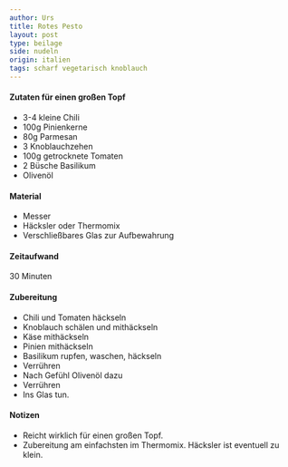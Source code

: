 ```yaml
---
author: Urs
title: Rotes Pesto
layout: post
type: beilage
side: nudeln
origin: italien
tags: scharf vegetarisch knoblauch
---
```

#### Zutaten für einen großen Topf
 * 3-4 kleine Chili
 * 100g Pinienkerne
 * 80g Parmesan
 * 3 Knoblauchzehen
 * 100g getrocknete Tomaten
 * 2 Büsche Basilikum
 * Olivenöl

#### Material
 * Messer
 * Häcksler oder Thermomix
 * Verschließbares Glas zur Aufbewahrung

#### Zeitaufwand
 30 Minuten

#### Zubereitung
 * Chili und Tomaten häckseln
 * Knoblauch schälen und mithäckseln
 * Käse mithäckseln
 * Pinien mithäckseln
 * Basilikum rupfen, waschen, häckseln
 * Verrühren
 * Nach Gefühl Olivenöl dazu
 * Verrühren
 * Ins Glas tun.

#### Notizen
 * Reicht wirklich für einen großen Topf.
 * Zubereitung am einfachsten im Thermomix. Häcksler ist eventuell zu klein.
